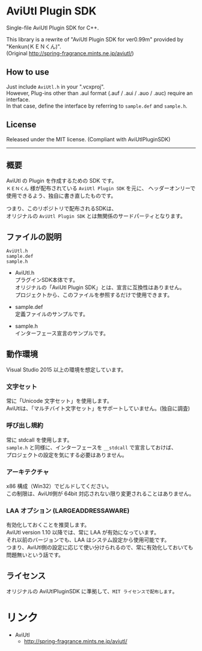 ﻿# AviUtl Plugin SDK
Single-file AviUtl Plugin SDK for C++.  

This library is a rewrite of "AviUtl Plugin SDK for ver0.99m" provided by "Kenkun(ＫＥＮくん)".  
(Original http://spring-fragrance.mints.ne.jp/aviutl/)  

## How to use
Just include `AviUtl.h` in your ".vcxproj".  
However, Plug-ins other than .aul format (.auf / .aui / .auo / .auc) require an interface.  
In that case, define the interface by referring to `sample.def` and `sample.h`.  

## License
Released under the MIT license. (Compliant with AviUtlPluginSDK)

----

## 概要
AviUtl の Plugin を作成するための SDK です。  
`ＫＥＮくん` 様が配布されている `AviUtl Plugin SDK` を元に、
ヘッダーオンリーで使用できるよう、独自に書き直したものです。  

つまり、このリポジトリで配布されるSDKは、  
オリジナルの `AviUtl Plugin SDK` とは無関係のサードパーティとなります。

## ファイルの説明
```
AviUtl.h
sample.def
sample.h
```
- AviUtl.h  
    プラグインSDK本体です。  
    オリジナルの「AviUtl Plugin SDK」とは、宣言に互換性はありません。  
    プロジェクトから、このファイルを参照するだけで使用できます。

- sample.def  
    定義ファイルのサンプルです。

- sample.h  
    インターフェース宣言のサンプルです。

## 動作環境
Visual Studio 2015 以上の環境を想定しています。

### 文字セット
常に「Unicode 文字セット」を使用します。  
AviUtlは、「マルチバイト文字セット」をサポートしていません。(独自に調査)  

### 呼び出し規約
常に stdcall を使用します。  
`sample.h` と同様に、インターフェースを `__stdcall` で宣言しておけば、  
プロジェクトの設定を気にする必要はありません。

### アーキテクチャ
x86 構成（Win32）でビルドしてください。  
この制限は、AviUtl側が 64bit 対応されない限り変更されることはありません。

### LAA オプション (LARGEADDRESSAWARE)
有効化しておくことを推奨します。  
AviUtl version 1.10 以降では、常に LAA が有効になっています。  
それ以前のバージョンでも、LAA はシステム設定から使用可能です。  
つまり、AviUtl側の設定に応じて使い分けられるので、常に有効化しておいても問題無いという話です。

## ライセンス
オリジナルの AviUtlPluginSDK に準拠して、`MIT ライセンスで配布します`。  

# リンク
- AviUtl
    - http://spring-fragrance.mints.ne.jp/aviutl/

